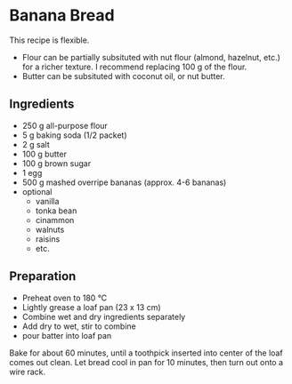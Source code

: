 Banana Bread
============

This recipe is flexible.
* Flour can be partially subsituted with nut flour (almond, hazelnut, etc.) for a richer texture. I recommend replacing 100 g of the flour.
* Butter can be subsituted with coconut oil, or nut butter.

Ingredients
-----------

* 250 g all-purpose flour
* 5 g baking soda (1/2 packet)
* 2 g salt
* 100 g butter
* 100 g brown sugar
* 1 egg
* 500 g mashed overripe bananas (approx. 4-6 bananas)
* optional
    * vanilla
    * tonka bean
    * cinammon
    * walnuts
    * raisins
    * etc.

Preparation
-----------

* Preheat oven to 180 °C
* Lightly grease a loaf pan (23 x 13 cm)
* Combine wet and dry ingredients separately
* Add dry to wet, stir to combine
* pour batter into loaf pan

Bake for about 60 minutes, until a toothpick inserted into center of the loaf comes out clean. Let bread cool in pan for 10 minutes, then turn out onto a wire rack.